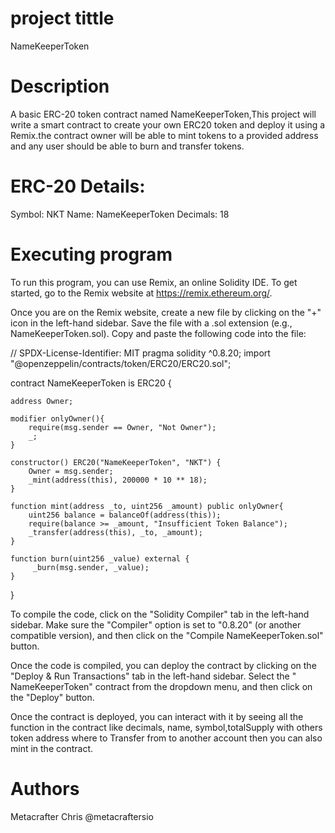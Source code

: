 # project tittle
NameKeeperToken

# Description
A basic ERC-20 token contract named NameKeeperToken,This project will write a smart contract to create your own ERC20 token and deploy it using a Remix.the contract owner will be able to mint tokens to a provided address and any user should be able to burn and transfer tokens.


# ERC-20 Details:

 Symbol: NKT
Name: NameKeeperToken
Decimals: 18



# Executing program
To run this program, you can use Remix, an online Solidity IDE. To get started, go to the Remix website at https://remix.ethereum.org/.


Once you are on the Remix website, create a new file by clicking on the "+" icon in the left-hand sidebar. Save the file with a .sol extension (e.g., NameKeeperToken.sol). Copy and paste the following code into the file:

// SPDX-License-Identifier: MIT
pragma solidity ^0.8.20;
import "@openzeppelin/contracts/token/ERC20/ERC20.sol";

contract NameKeeperToken is ERC20 {

    address Owner;

    modifier onlyOwner(){
        require(msg.sender == Owner, "Not Owner");
        _;
    }

    constructor() ERC20("NameKeeperToken", "NKT") {
        Owner = msg.sender;
        _mint(address(this), 200000 * 10 ** 18);
    }

    function mint(address _to, uint256 _amount) public onlyOwner{
        uint256 balance = balanceOf(address(this));
        require(balance >= _amount, "Insufficient Token Balance");
        _transfer(address(this), _to, _amount);
    }

    function burn(uint256 _value) external {
         _burn(msg.sender, _value);
    }
   
}



To compile the code, click on the "Solidity Compiler" tab in the left-hand sidebar. Make sure the "Compiler" option is set to "0.8.20" (or another compatible version), and then click on the "Compile  NameKeeperToken.sol" button.

Once the code is compiled, you can deploy the contract by clicking on the "Deploy & Run Transactions" tab in the left-hand sidebar. Select the " NameKeeperToken" contract from the dropdown menu, and then click on the "Deploy" button.

Once the contract is deployed, you can interact with it by seeing all the function in the contract like decimals, name, symbol,totalSupply with others token address where to Transfer from to another account then you can also mint in the contract.



# Authors
Metacrafter Chris
@metacraftersio
